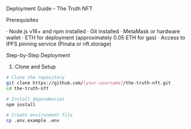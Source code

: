 Deployment Guide - The Truth NFT

Prerequisites

· Node.js v16+ and npm installed
· Git installed
· MetaMask or hardware wallet
· ETH for deployment (approximately 0.05 ETH for gas)
· Access to IPFS pinning service (Pinata or nft.storage)

Step-by-Step Deployment

1. Clone and Setup

```bash
# Clone the repository
git clone https://github.com/[your-username]/the-truth-nft.git
cd the-truth-nft

# Install dependencies
npm install

# Create environment file
cp .env.example .env
